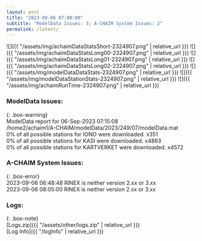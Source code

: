 ```yaml
---
layout: post
title: "2023-09-06 07:00:00"
subtitle: "ModelData Issues: 3; A-CHAIM System Issues: 2"
permalink: /latest/
---
```


![]({{ "/assets/img/achaimDataStatsShort-2324907.png" | relative_url }})
![]({{ "/assets/img/achaimDataStatsLong00-2324907.png" | relative_url }})
![]({{ "/assets/img/achaimDataStatsLong01-2324907.png" | relative_url }})
![]({{ "/assets/img/achaimDataStatsLong02-2324907.png" | relative_url }})
![]({{ "/assets/img/modelDataDataStats-2324907.png" | relative_url }})
![]({{ "/assets/img/modelDataStationStats-2324907.png" | relative_url }})
![]({{ "/assets/img/achaimRunTime-2324907.png" | relative_url }})


### ModelData Issues:  
  
{: .box-warning}  
 ModelData report for 06-Sep-2023 07:15:08   
 /home2/achaim1/A-CHAIM/modelData/2023/249/07/modelData.mat   
 0% of all possible stations for IONO were downloaded. x351   
 0% of all possible stations for KASI were downloaded. x4863   
 0% of all possible stations for KARTVERKET were downloaded. x4572   
  
### A-CHAIM System Issues:  
  
{: .box-error}  
2023-09-06 06:48:48 RINEX is neither version 2.xx or 3.xx  
2023-09-06 08:05:00 RINEX is neither version 2.xx or 3.xx  

### Logs:  
  
{: .box-note}  
[Logs.zip]({{ "/assets/other/logs.zip" | relative_url }})  
[Log Info]({{ "/logInfo" | relative_url }})  
